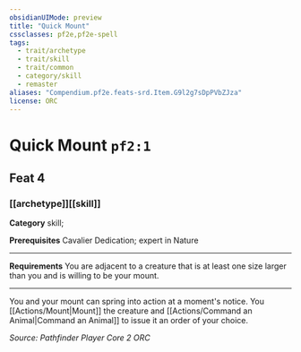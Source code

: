 ```yaml
---
obsidianUIMode: preview
title: "Quick Mount"
cssclasses: pf2e,pf2e-spell
tags:
  - trait/archetype
  - trait/skill
  - trait/common
  - category/skill
  - remaster
aliases: "Compendium.pf2e.feats-srd.Item.G9l2g7sDpPVbZJza"
license: ORC
---
```

# Quick Mount `pf2:1`
## Feat 4
### [[archetype]][[skill]]

**Category** skill; 



**Prerequisites** Cavalier Dedication; expert in Nature
* * *
**Requirements** You are adjacent to a creature that is at least one size larger than you and is willing to be your mount.

* * *

You and your mount can spring into action at a moment's notice. You [[Actions/Mount|Mount]] the creature and [[Actions/Command an Animal|Command an Animal]] to issue it an order of your choice.

*Source: Pathfinder Player Core 2*
*ORC*